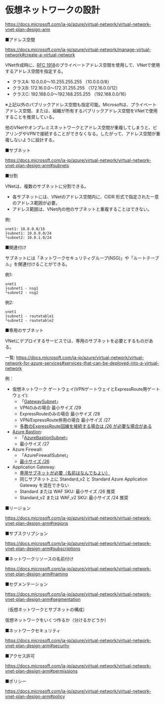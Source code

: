 # 仮想ネットワークの設計

https://docs.microsoft.com/ja-jp/azure/virtual-network/virtual-network-vnet-plan-design-arm

■アドレス空間

https://docs.microsoft.com/ja-jp/azure/virtual-network/manage-virtual-network#create-a-virtual-network

VNet作成時に、[RFC 1918](https://www.nic.ad.jp/ja/translation/rfc/1918.html)のプライベートアドレス空間を使用して、VNetで使用するアドレス空間を指定する。

- クラスA: 10.0.0.0～10.255.255.255 （10.0.0.0/8）
- クラスB: 172.16.0.0～172.31.255.255 （172.16.0.0/12）
- クラスC: 192.168.0.0～192.168.255.255 （192.168.0.0/16）

※上記以外のパブリックアドレス空間も指定可能。Microsoftは、プライベートアドレス空間、または、組織が所有するパブリックアドレス空間をVNetで使用することを推奨している。

他のVNetやオンプレミスネットワークとアドレス空間が重複してしまうと、ピアリングやVPNで接続することができなくなる。したがって、アドレス空間が重複しないように設計する。

■サブネット


https://docs.microsoft.com/ja-jp/azure/virtual-network/virtual-network-vnet-plan-design-arm#subnets

■分割

VNetは、複数のサブネットに分割できる。

- 各サブネットには、VNetのアドレス空間内に、CIDR 形式で指定された一意のアドレス範囲が必要。
- アドレス範囲は、VNet内の他のサブネットと重複することはできない。

例:
```
vnet1: 10.0.0.0/16
├subnet1: 10.0.0.0/24
└subnet2: 10.0.1.0/24
```

■関連付け

サブネットには「ネットワークセキュリティグループ(NSG)」や「ルートテーブル」を関連付けることができる。

例1:
```
vnet1
├subnet1 - nsg1
└subnet2 - nsg2
```

例2:
```
vnet1
├subnet1 - routetable1
└subnet2 - routetable2
```

■専用のサブネット

VNetにデプロイするサービスでは、専用のサブネットを必要とするものがある。

一覧:
https://docs.microsoft.com/ja-jp/azure/virtual-network/virtual-network-for-azure-services#services-that-can-be-deployed-into-a-virtual-network


例：
- 仮想ネットワーク ゲートウェイ(VPNゲートウェイとExpressRoute用ゲートウェイ): 
  - 「[GatewaySubnet](https://docs.microsoft.com/ja-jp/azure/vpn-gateway/vpn-gateway-vpn-faq#do-i-need-a-gatewaysubnet)」
  - VPNのみの場合 最小サイズ /29
  - ExpressRouteのみの場合 最小サイズ /28
  - VPN/ExpressRoute併用の場合 最小サイズ /27
  - [多数のExpressRoute回線を接続する場合は /26 が必要な場合がある](https://www.syuheiuda.com/?p=5311)
- [Azure Bastion](https://docs.microsoft.com/ja-jp/azure/bastion/quickstart-host-portal):
  - 「[AzureBastionSubnet](https://docs.microsoft.com/ja-jp/azure/bastion/bastion-nsg#azurebastionsubnet)」
  - 最小サイズ /27
- Azure Firewall:
  - 「AzureFirewallSubnet」
  - [最小サイズ /26](https://docs.microsoft.com/ja-jp/azure/azure-resource-manager/management/azure-subscription-service-limits#azure-firewall-limits)
- Application Gateway:
  - [専用サブネットが必要（名前はなんでもよい）](https://docs.microsoft.com/ja-jp/azure/application-gateway/configuration-infrastructure#virtual-network-and-dedicated-subnet)
  - 同じサブネット上に Standard_v2 と Standard Azure Application Gateway を混在できない
  - Standard または WAF SKU: 最小サイズ /26 推奨
  - Standard_v2 または WAF_v2 SKU: 最小サイズ /24 推奨

■リージョン

https://docs.microsoft.com/ja-jp/azure/virtual-network/virtual-network-vnet-plan-design-arm#regions

■サブスクリプション

https://docs.microsoft.com/ja-jp/azure/virtual-network/virtual-network-vnet-plan-design-arm#subscriptions

■ネットワークリソースの名前付け

https://docs.microsoft.com/ja-jp/azure/virtual-network/virtual-network-vnet-plan-design-arm#naming

■セグメンテーション

https://docs.microsoft.com/ja-jp/azure/virtual-network/virtual-network-vnet-plan-design-arm#segmentation

（仮想ネットワークとサブネットの構成）

仮想ネットワークをいくつ作るか（分けるかどうか）

■ネットワークセキュリティ

https://docs.microsoft.com/ja-jp/azure/virtual-network/virtual-network-vnet-plan-design-arm#security

■アクセス許可

https://docs.microsoft.com/ja-jp/azure/virtual-network/virtual-network-vnet-plan-design-arm#permissions

■ポリシー

https://docs.microsoft.com/ja-jp/azure/virtual-network/virtual-network-vnet-plan-design-arm#policy



